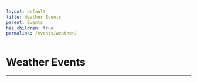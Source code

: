 ```yaml
---
layout: default
title: Weather Events
parent: Events
has_children: true
permalink: /events/weather/
---
```


# Weather Events

---

